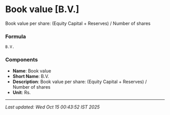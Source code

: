 # Book value [B.V.]
Book value per share: (Equity Capital + Reserves) / Number of shares

### Formula
```text
B.V.
```


### Components
- **Name**: Book value
- **Short Name**: B.V.
- **Description**: Book value per share: (Equity Capital + Reserves) / Number of shares
- **Unit**: Rs.

---
*Last updated: Wed Oct 15 00:43:52 IST 2025*
